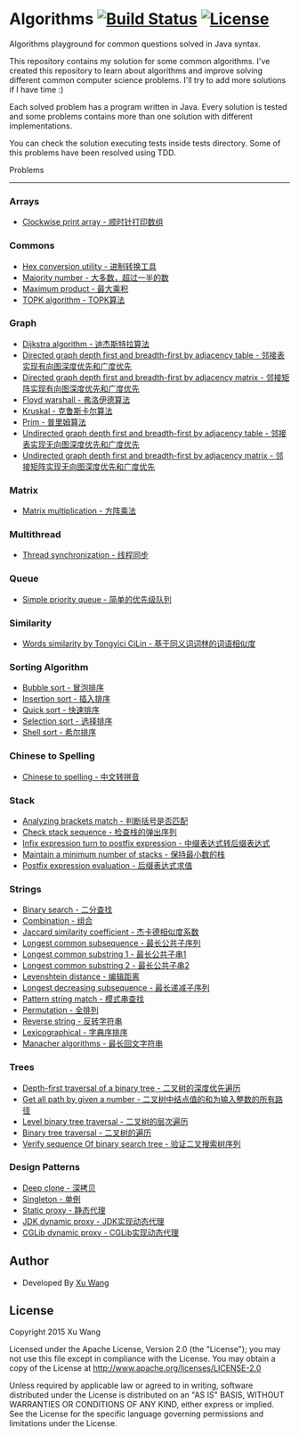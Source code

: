 Algorithms [![Build Status](https://api.travis-ci.org/shijiebei2009/Algorithms.svg?branch=master)](https://travis-ci.org/shijiebei2009/Algorithms)  [![License](https://img.shields.io/badge/license-Apache%202-4EB1BA.svg)](https://www.apache.org/licenses/LICENSE-2.0.html)
==========

Algorithms playground for common questions solved in Java syntax.

This repository contains my solution for some common algorithms. I've created this repository to learn about algorithms and improve solving different common computer science problems. I'll try to add more solutions if I have time :)

Each solved problem has a program written in Java. Every solution is tested and some problems contains more than one solution with different implementations.

You can check the solution executing tests inside tests directory. Some of this problems have been resolved using TDD.

Problems

--------

### Arrays

* [Clockwise print array - 顺时针打印数组](src/main/java/cn/codepub/algorithms/arrays/PrintArray.java)

### Commons

* [Hex conversion utility - 进制转换工具](src/main/java/cn/codepub/algorithms/commons/ConversionOfNumberSystems.java)
* [Majority number - 大多数，超过一半的数](src/main/java/cn/codepub/algorithms/commons/MajorityNumber.java)
* [Maximum product - 最大乘积](src/main/java/cn/codepub/algorithms/commons/MaximumProduct.java)
* [TOPK algorithm - TOPK算法](src/main/java/cn/codepub/algorithms/commons/TopK.java)

### Graph

* [Dijkstra algorithm - 迪杰斯特拉算法](src/main/java/cn/codepub/algorithms/graph/Dijkstra.java)
* [Directed graph depth first and breadth-first by adjacency table - 邻接表实现有向图深度优先和广度优先](src/main/java/cn/codepub/algorithms/graph/DirectedGraphByAdjacencyList.java)
* [Directed graph depth first and breadth-first by adjacency matrix - 邻接矩阵实现有向图深度优先和广度优先](src/main/java/cn/codepub/algorithms/graph/DirectedGraphByAdjacencyMatrix.java)
* [Floyd warshall - 弗洛伊德算法](src/main/java/cn/codepub/algorithms/graph/FloydWarshall.java)
* [Kruskal - 克鲁斯卡尔算法](src/main/java/cn/codepub/algorithms/graph/Kruskal.java)
* [Prim - 普里姆算法](src/main/java/cn/codepub/algorithms/graph/Prim.java)
* [Undirected graph depth first and breadth-first by adjacency table - 邻接表实现无向图深度优先和广度优先](src/main/java/cn/codepub/algorithms/graph/UndirectedGraphByAdjacencyList.java)
* [Undirected graph depth first and breadth-first by adjacency matrix - 邻接矩阵实现无向图深度优先和广度优先](src/main/java/cn/codepub/algorithms/graph/UndirectedGraphByAdjacencyMatrix.java)

### Matrix

* [Matrix multiplication - 方阵乘法](src/main/java/cn/codepub/algorithms/matrix/Matrix.java)

### Multithread

* [Thread synchronization - 线程同步](src/main/java/cn/codepub/algorithms/multithread/ThreadSynchronization.java)

### Queue

* [Simple priority queue - 简单的优先级队列](src/main/java/cn/codepub/algorithms/queue/PriorityApp.java)

### Similarity

* [Words similarity by Tongyici CiLin - 基于同义词词林的词语相似度](src/main/java/cn/codepub/algorithms/similarity/cilin/WordSimilarity.java)

### Sorting Algorithm

* [Bubble sort - 冒泡排序](src/main/java/cn/codepub/algorithms/sorting/BubbleSort.java)
* [Insertion sort - 插入排序](src/main/java/cn/codepub/algorithms/sorting/InsertSort.java)
* [Quick sort - 快速排序](src/main/java/cn/codepub/algorithms/sorting/QuickSort.java)
* [Selection sort - 选择排序](src/main/java/cn/codepub/algorithms/sorting/SelectionSort.java)
* [Shell sort - 希尔排序](src/main/java/cn/codepub/algorithms/sorting/ShellSort.java)

### Chinese to Spelling

* [Chinese to spelling - 中文转拼音](src/main/java/cn/codepub/algorithms/spelling/ChineseToSpelling.java)

### Stack

* [Analyzing brackets match - 判断括号是否匹配](src/main/java/cn/codepub/algorithms/stack/BracketsApp.java)
* [Check stack sequence - 检查栈的弹出序列](src/main/java/cn/codepub/algorithms/stack/CheckStackSequence.java)
* [Infix expression turn to postfix expression - 中缀表达式转后缀表达式](src/main/java/cn/codepub/algorithms/stack/InfixApp.java)
* [Maintain a minimum number of stacks - 保持最小数的栈](src/main/java/cn/codepub/algorithms/stack/MinStack.java)
* [Postfix expression evaluation - 后缀表达式求值](src/main/java/cn/codepub/algorithms/stack/PostfixApp.java)

### Strings

* [Binary search - 二分查找](src/main/java/cn/codepub/algorithms/strings/BinarySearch.java)
* [Combination - 组合](src/main/java/cn/codepub/algorithms/strings/Combination.java)
* [Jaccard similarity coefficient - 杰卡德相似度系数](src/main/java/cn/codepub/algorithms/strings/JaccardSimilarityCoefficient.java)
* [Longest common subsequence - 最长公共子序列](src/main/java/cn/codepub/algorithms/strings/LCS.java)
* [Longest common substring 1 - 最长公共子串1](src/main/java/cn/codepub/algorithms/strings/LCS2.java)
* [Longest common substring 2 - 最长公共子串2](src/main/java/cn/codepub/algorithms/strings/LCS3.java)
* [Levenshtein distance - 编辑距离](src/main/java/cn/codepub/algorithms/strings/LevenshteinDistance.java)
* [Longest decreasing subsequence - 最长递减子序列](src/main/java/cn/codepub/algorithms/strings/LongestDecreasingSubSequence.java)
* [Pattern string match - 模式串查找](src/main/java/cn/codepub/algorithms/strings/PatternStringMatch.java)
* [Permutation - 全排列](src/main/java/cn/codepub/algorithms/strings/Permutation.java)
* [Reverse string - 反转字符串](src/main/java/cn/codepub/algorithms/strings/ReverseString.java)
* [Lexicographical - 字典序排序](src/main/java/cn/codepub/algorithms/strings/StringSort.java)
* [Manacher algorithms - 最长回文字符串](src/main/java/cn/codepub/algorithms/strings/Manacher.java)

### Trees

* [Depth-first traversal of a binary tree - 二叉树的深度优先遍历](src/main/java/cn/codepub/algorithms/trees/DepthFirstTraversal.java)
* [Get all path by given a number - 二叉树中结点值的和为输入整数的所有路径](src/main/java/cn/codepub/algorithms/trees/GetPathsBySum.java)
* [Level binary tree traversal - 二叉树的层次遍历](src/main/java/cn/codepub/algorithms/trees/LevelTraverseBinaryTree.java)
* [Binary tree traversal - 二叉树的遍历](src/main/java/cn/codepub/algorithms/trees/TraverseBinaryTree.java)
* [Verify sequence Of binary search tree - 验证二叉搜索树序列](src/main/java/cn/codepub/algorithms/trees/VerifySequenceOfBST.java)

### Design Patterns

* [Deep clone - 深拷贝](src/main/java/cn/codepub/patterns/core/DeepClone.java)
* [Singleton - 单例](src/main/java/cn/codepub/patterns/core/Singleton.java)
* [Static proxy - 静态代理](src/main/java/cn/codepub/patterns/proxy/StaticProxyHandler.java)
* [JDK dynamic proxy - JDK实现动态代理](src/main/java/cn/codepub/patterns/proxy/JDKProxyHandler.java)
* [CGLib dynamic proxy - CGLib实现动态代理](src/main/java/cn/codepub/patterns/proxy/CGLibProxyHandler.java)

Author
------------

* Developed By [Xu Wang](http://codepub.cn)

License
-------

Copyright 2015 Xu Wang

Licensed under the Apache License, Version 2.0 (the "License");
you may not use this file except in compliance with the License.
You may obtain a copy of the License at http://www.apache.org/licenses/LICENSE-2.0

Unless required by applicable law or agreed to in writing, software
distributed under the License is distributed on an "AS IS" BASIS,
WITHOUT WARRANTIES OR CONDITIONS OF ANY KIND, either express or implied.
See the License for the specific language governing permissions and
limitations under the License.